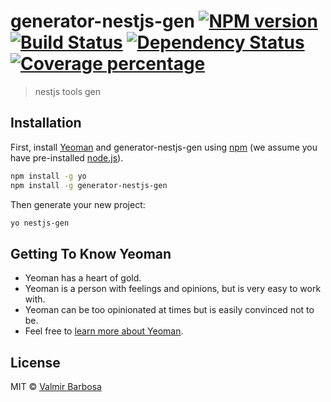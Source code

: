 # generator-nestjs-gen [![NPM version][npm-image]][npm-url] [![Build Status][travis-image]][travis-url] [![Dependency Status][daviddm-image]][daviddm-url] [![Coverage percentage][coveralls-image]][coveralls-url]
> nestjs tools gen

## Installation

First, install [Yeoman](http://yeoman.io) and generator-nestjs-gen using [npm](https://www.npmjs.com/) (we assume you have pre-installed [node.js](https://nodejs.org/)).

```bash
npm install -g yo
npm install -g generator-nestjs-gen
```

Then generate your new project:

```bash
yo nestjs-gen
```

## Getting To Know Yeoman

 * Yeoman has a heart of gold.
 * Yeoman is a person with feelings and opinions, but is very easy to work with.
 * Yeoman can be too opinionated at times but is easily convinced not to be.
 * Feel free to [learn more about Yeoman](http://yeoman.io/).

## License

MIT © [Valmir Barbosa]()


[npm-image]: https://badge.fury.io/js/generator-nestjs-gen.svg
[npm-url]: https://npmjs.org/package/generator-nestjs-gen
[travis-image]: https://travis-ci.com/@nestjs-toolkit/generator-nestjs-gen.svg?branch=master
[travis-url]: https://travis-ci.com/@nestjs-toolkit/generator-nestjs-gen
[daviddm-image]: https://david-dm.org/@nestjs-toolkit/generator-nestjs-gen.svg?theme=shields.io
[daviddm-url]: https://david-dm.org/@nestjs-toolkit/generator-nestjs-gen
[coveralls-image]: https://coveralls.io/repos/@nestjs-toolkit/generator-nestjs-gen/badge.svg
[coveralls-url]: https://coveralls.io/r/@nestjs-toolkit/generator-nestjs-gen
